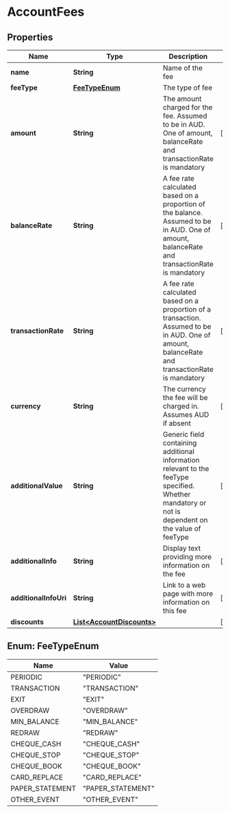 # AccountFees

## Properties
Name | Type | Description | Notes
------------ | ------------- | ------------- | -------------
**name** | **String** | Name of the fee | 
**feeType** | [**FeeTypeEnum**](#FeeTypeEnum) | The type of fee | 
**amount** | **String** | The amount charged for the fee. Assumed to be in AUD. One of amount, balanceRate and transactionRate is mandatory |  [optional]
**balanceRate** | **String** | A fee rate calculated based on a proportion of the balance. Assumed to be in AUD. One of amount, balanceRate and transactionRate is mandatory |  [optional]
**transactionRate** | **String** | A fee rate calculated based on a proportion of a transaction. Assumed to be in AUD. One of amount, balanceRate and transactionRate is mandatory |  [optional]
**currency** | **String** | The currency the fee will be charged in. Assumes AUD if absent |  [optional]
**additionalValue** | **String** | Generic field containing additional information relevant to the feeType specified. Whether mandatory or not is dependent on the value of feeType |  [optional]
**additionalInfo** | **String** | Display text providing more information on the fee |  [optional]
**additionalInfoUri** | **String** | Link to a web page with more information on this fee |  [optional]
**discounts** | [**List&lt;AccountDiscounts&gt;**](AccountDiscounts.md) |  |  [optional]

<a name="FeeTypeEnum"></a>
## Enum: FeeTypeEnum
Name | Value
---- | -----
PERIODIC | &quot;PERIODIC&quot;
TRANSACTION | &quot;TRANSACTION&quot;
EXIT | &quot;EXIT&quot;
OVERDRAW | &quot;OVERDRAW&quot;
MIN_BALANCE | &quot;MIN_BALANCE&quot;
REDRAW | &quot;REDRAW&quot;
CHEQUE_CASH | &quot;CHEQUE_CASH&quot;
CHEQUE_STOP | &quot;CHEQUE_STOP&quot;
CHEQUE_BOOK | &quot;CHEQUE_BOOK&quot;
CARD_REPLACE | &quot;CARD_REPLACE&quot;
PAPER_STATEMENT | &quot;PAPER_STATEMENT&quot;
OTHER_EVENT | &quot;OTHER_EVENT&quot;

